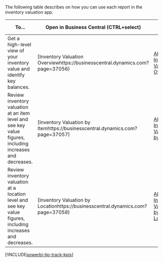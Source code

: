 The following table describes on how you can use each report in the inventory valuation app.

|To... | Open in Business Central (CTRL+select) | Learn more |
|------|---------------------------------------|----------- |
|Get a high-level view of your inventory value and identify key balances. | [Inventory Valuation Overviewhttps://businesscentral.dynamics.com?page=37056) | [About Inventory Valuation Overview](../inventory-valuation-powerbi-inventory-valuation-overview.md)|
|Review inventory valuation at an item level and see key value figures, including increases and decreases.| [Inventory Valuation by Itemhttps://businesscentral.dynamics.com?page=37057) | [About Inventory Valuation by Item](../inventory-valuation-powerbi-inventory-valuation-by-item.md)|
|Review inventory valuation at a location level and see key value figures, including increases and decreases.| [Inventory Valuation by Locationhttps://businesscentral.dynamics.com?page=37058) | [About Inventory Valuation by Location](../inventory-valuation-powerbi-inventory-valuation-by-location.md)|

[!INCLUDE[powerbi-tip-track-kpis](powerbi-tip-track-kpis.md)]
